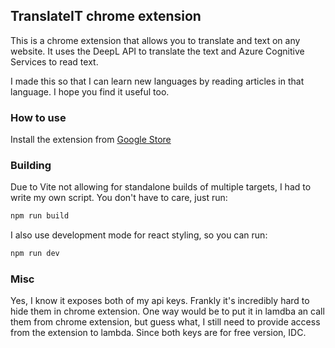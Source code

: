 ## TranslateIT chrome extension

This is a chrome extension that allows you to translate and text on any website. It uses the DeepL API to translate the text and Azure Cognitive Services to read text.

I made this so that I can learn new languages by reading articles in that language. I hope you find it useful too.

### How to use
Install the extension from [Google Store](https://chrome.google.com/webstore/detail/translateit/clbpcamdhbamnkdjlendehghgfjccfio)


### Building
Due to Vite not allowing for standalone builds of multiple targets, I had to write my own script.
You don't have to care, just run:
```bash
npm run build
```

I also use development mode for react styling, so you can run:
```bash
npm run dev
```

### Misc
Yes, I know it exposes both of my api keys. Frankly it's incredibly hard to hide them in chrome extension. One
way would be to put it in lamdba an call them from chrome extension, but guess what, I still need to provide
access from the extension to lambda. Since both keys are for free version, IDC.
